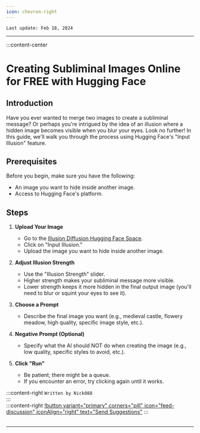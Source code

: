 ```yaml
---
icon: chevron-right
---
```


``Last update: Feb 18, 2024``
***
:::content-center

# Creating Subliminal Images Online for FREE with Hugging Face

## Introduction
Have you ever wanted to merge two images to create a subliminal message? Or perhaps you're intrigued by the idea of an illusion where a hidden image becomes visible when you blur your eyes. Look no further! In this guide, we'll walk you through the process using Hugging Face's "Input Illusion" feature.

## Prerequisites
Before you begin, make sure you have the following:
- An image you want to hide inside another image.
- Access to Hugging Face's platform.

## Steps

1. **Upload Your Image**
   - Go to the [Illusion Diffusion Hugging Face  Space](https://huggingface.co/spaces/AP123/IllusionDiffusion).
   - Click on "Input Illusion."
   - Upload the image you want to hide inside another image.

2. **Adjust Illusion Strength**
   - Use the "Illusion Strength" slider.
   - Higher strength makes your subliminal message more visible.
   - Lower strength keeps it more hidden in the final output image (you'll need to blur or squint your eyes to see it).

3. **Choose a Prompt**
   - Describe the final image you want (e.g., medieval castle, flowery meadow, high quality, specific image style, etc.).

4. **Negative Prompt (Optional)**
   - Specify what the AI should NOT do when creating the image (e.g., low quality, specific styles to avoid, etc.).

5. **Click "Run"**
   - Be patient; there might be a queue.
   - If you encounter an error, try clicking again until it works.

:::content-right
``Written by Nick088``    
:::
‎   
:::content-right
[!button variant="primary" corners="pill" icon="feed-discussion" iconAlign="right" text="Send Suggestions"](http://aihubdocs.github.io/en/#contributions)
:::
‎   
‎   
***
